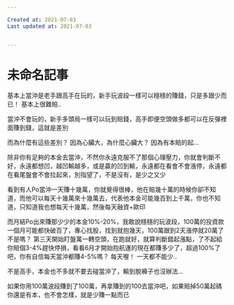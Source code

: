 ```yaml
---

Created at: 2021-07-03
Last updated at: 2021-07-03


---
```


# 未命名記事


基本上當沖是老手跟高手在玩的，新手玩波段一樣可以穩穩的賺錢，只是多跟少而已！ 基本上很難賠..

當沖不會玩的，新手多頭局一樣可以玩到賠錢，高手即便空頭做多都可以在反彈裡面賺到錢，這就是差別

而為什麼有這些差別？ 因為心臟大，為什麼心臟大？ 因為有本賠的起...

除非你有足夠的本金去當沖，不然你永遠克服不了那個心理壓力，你就會判斷不好，永遠都想凹，越凹輸越多，或是贏的凹到輸，永遠都在看會不會漲停，永遠都在看尾盤會不會拉起來，別指望了，不是沒有，是少之又少

看到有人Po當沖一天賺十幾萬，你就覺得很棒，他在賠幾十萬的時候你卻不知道，而他可以每天十幾萬來十幾萬去，代表他本金可能幾百到上千萬，你也不知道，只知道我也想每天十幾萬，然後每天融資+歐印

而月結Po出來賺那少少的本金10%-20%，我敢說穩穩的玩波段，100萬的投資款一個月可能都快破百了，專心找股，找到就抱幾天，100萬跟到2天漲停就20萬了不是嗎？ 第三天開始盯盤萬一轉空頭，在跑就好，就算判斷錯起漲點，了不起給你賠個3-4%趕快停損，看看6月才開始抱航運的現在都賺多少了，超過100%了吧，你有自信每天當沖都賺4-5%嗎？ 每天喔！ 一天都不能少..

不是高手，本金也不多就不要去碰當沖了，輸到脫褲子也沒辦法...

如果你用100萬波段賺到了100萬，再拿賺到的100去當沖吧，如果賠掉50萬起碼你還是有本，也不會怎樣，就是少賺一點而已

